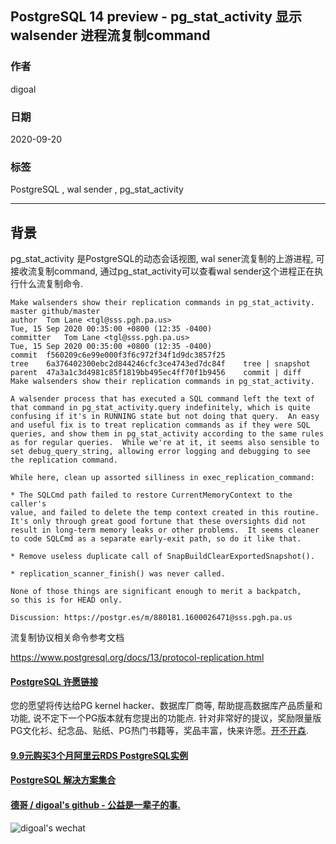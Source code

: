 ## PostgreSQL 14 preview - pg_stat_activity 显示 walsender 进程流复制command                
                        
### 作者                        
digoal                        
                        
### 日期                        
2020-09-20                       
                        
### 标签                        
PostgreSQL , wal sender , pg_stat_activity                 
                        
----                        
                        
## 背景                  
pg_stat_activity 是PostgreSQL的动态会话视图, wal sener流复制的上游进程, 可接收流复制command, 通过pg_stat_activity可以查看wal sender这个进程正在执行什么流复制命令.     
    
```    
Make walsenders show their replication commands in pg_stat_activity. master github/master    
author	Tom Lane <tgl@sss.pgh.pa.us>	    
Tue, 15 Sep 2020 00:35:00 +0800 (12:35 -0400)    
committer	Tom Lane <tgl@sss.pgh.pa.us>	    
Tue, 15 Sep 2020 00:35:00 +0800 (12:35 -0400)    
commit	f560209c6e99e000f3f6c972f34f1d9dc3857f25    
tree	6a376402300ebc2d844246cfc3ce4743ed7dc84f	tree | snapshot    
parent	47a3a1c3d4981c85f1819bb495ec4ff70f1b9456	commit | diff    
Make walsenders show their replication commands in pg_stat_activity.    
    
A walsender process that has executed a SQL command left the text of    
that command in pg_stat_activity.query indefinitely, which is quite    
confusing if it's in RUNNING state but not doing that query.  An easy    
and useful fix is to treat replication commands as if they were SQL    
queries, and show them in pg_stat_activity according to the same rules    
as for regular queries.  While we're at it, it seems also sensible to    
set debug_query_string, allowing error logging and debugging to see    
the replication command.    
    
While here, clean up assorted silliness in exec_replication_command:    
    
* The SQLCmd path failed to restore CurrentMemoryContext to the caller's    
value, and failed to delete the temp context created in this routine.    
It's only through great good fortune that these oversights did not    
result in long-term memory leaks or other problems.  It seems cleaner    
to code SQLCmd as a separate early-exit path, so do it like that.    
    
* Remove useless duplicate call of SnapBuildClearExportedSnapshot().    
    
* replication_scanner_finish() was never called.    
    
None of those things are significant enough to merit a backpatch,    
so this is for HEAD only.    
    
Discussion: https://postgr.es/m/880181.1600026471@sss.pgh.pa.us    
```    
    
流复制协议相关命令参考文档    
    
https://www.postgresql.org/docs/13/protocol-replication.html    
    
  
  
#### [PostgreSQL 许愿链接](https://github.com/digoal/blog/issues/76 "269ac3d1c492e938c0191101c7238216")
您的愿望将传达给PG kernel hacker、数据库厂商等, 帮助提高数据库产品质量和功能, 说不定下一个PG版本就有您提出的功能点. 针对非常好的提议，奖励限量版PG文化衫、纪念品、贴纸、PG热门书籍等，奖品丰富，快来许愿。[开不开森](https://github.com/digoal/blog/issues/76 "269ac3d1c492e938c0191101c7238216").  
  
  
#### [9.9元购买3个月阿里云RDS PostgreSQL实例](https://www.aliyun.com/database/postgresqlactivity "57258f76c37864c6e6d23383d05714ea")
  
  
#### [PostgreSQL 解决方案集合](https://yq.aliyun.com/topic/118 "40cff096e9ed7122c512b35d8561d9c8")
  
  
#### [德哥 / digoal's github - 公益是一辈子的事.](https://github.com/digoal/blog/blob/master/README.md "22709685feb7cab07d30f30387f0a9ae")
  
  
![digoal's wechat](../pic/digoal_weixin.jpg "f7ad92eeba24523fd47a6e1a0e691b59")
  
